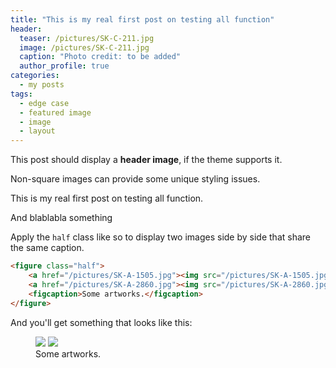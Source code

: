 ```yaml
---
title: "This is my real first post on testing all function"
header:
  teaser: /pictures/SK-C-211.jpg
  image: /pictures/SK-C-211.jpg
  caption: "Photo credit: to be added"
  author_profile: true
categories:
  - my posts
tags:
  - edge case
  - featured image
  - image
  - layout
---
```


This post should display a **header image**, if the theme supports it.

Non-square images can provide some unique styling issues.

This is my real first post on testing all function.

And blablabla something

Apply the `half` class like so to display two images side by side that share the same caption.

```html
<figure class="half">
    <a href="/pictures/SK-A-1505.jpg"><img src="/pictures/SK-A-1505.jpg"></a>
    <a href="/pictures/SK-A-2860.jpg"><img src="/pictures/SK-A-2860.jpg"></a>
    <figcaption>Some artworks.</figcaption>
</figure>
```

And you'll get something that looks like this:

<figure class="half">
    <a href="/pictures/SK-A-1505.jpg"><img src="/pictures/SK-A-1505.jpg"></a>
    <a href="/pictures/SK-A-2860.jpg"><img src="/pictures/SK-A-2860.jpg"></a>
    <figcaption>Some artworks.</figcaption>
</figure>
